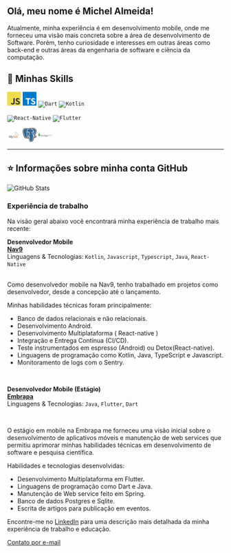 ## Olá, meu nome é <strong>Michel Almeida!</strong> 

Atualmente, minha experiência é em desenvolvimento mobile, onde me forneceu uma visão mais concreta sobre a área de desenvolvimento de Software. Porém, tenho curiosidade e interesses em outras áreas como back-end e outras áreas da engenharia de software e ciência da computação.


## 🚀 Minhas Skills

<code><img height="32" src="https://raw.githubusercontent.com/github/explore/80688e429a7d4ef2fca1e82350fe8e3517d3494d/topics/javascript/javascript.png" alt="Javascript"/></code>
<code><img height="32" src="https://raw.githubusercontent.com/github/explore/80688e429a7d4ef2fca1e82350fe8e3517d3494d/topics/typescript/typescript.png" alt="Typescript"/></code>
<code><img height="32" src="https://uxwing.com/wp-content/themes/uxwing/download/brands-and-social-media/dart-programming-language-icon.png" alt="Dart"/></code>
<code><img height="32" src="https://upload.wikimedia.org/wikipedia/commons/7/74/Kotlin_Icon.png" alt="Kotlin"/></code>

  
<code><img height="32" src="https://cdn4.iconfinder.com/data/icons/logos-3/600/React.js_logo-512.png" alt="React-Native"/></code>
<code><img height="32" src="https://i.morioh.com/2020/02/28/1195ab76f0b1.jpg" alt="Flutter" /></code>


<code><img height="32" src="https://raw.githubusercontent.com/github/explore/80688e429a7d4ef2fca1e82350fe8e3517d3494d/topics/mysql/mysql.png" alt="sqlite"/></code>
<code><img height="32" src="https://raw.githubusercontent.com/github/explore/80688e429a7d4ef2fca1e82350fe8e3517d3494d/topics/postgresql/postgresql.png" alt="PostegreSQL"/></code>
<code><img height="32" src="https://raw.githubusercontent.com/github/explore/80688e429a7d4ef2fca1e82350fe8e3517d3494d/topics/mongodb/mongodb.png" alt="MongoDB"/></code>

---

## ⭐ Informações sobre minha conta GitHub
![GitHub Stats](https://github-readme-stats.vercel.app/api?username=Michelalmeidasilva&show_icons=true)


### Experiência de trabalho
Na visão geral abaixo você encontrará minha experiência de trabalho mais recente:

**Desenvolvedor Mobile** \
[**Nav9**](https://www.nav9.tech/) \
Linguagens & Tecnologias: `Kotlin`, `Javascript`, `Typescript`, `Java`, `React-Native` \
<br/>

Como desenvolvedor mobile na Nav9, tenho trabalhado em projetos como 
desenvolvedor,  desde a concepção até o lançamento. 

Minhas habilidades técnicas foram principalmente: 
- Banco de dados relacionais e não relacionais.
- Desenvolvimento Android.
- Desenvolvimento Multiplataforma ( React-native )
- Integração e Entrega Contínua (CI/CD).
- Teste instrumentados em espresso (Android) ou Detox(React-native).
- Linguagens de programação como Kotlin, Java, TypeScript e Javascript. 
- Monitoramento de logs com o Sentry. 
<br/>


**Desenvolvedor Mobile (Estágio)** \
[**Embrapa**](https://www.embrapa.br/) \
Linguagens & Tecnologias: `Java`, `Flutter`, `Dart` 

<br/>

O estágio em mobile na Embrapa me forneceu uma visão inicial sobre o desenvolvimento de aplicativos móveis e manutenção de web services que permitiu aprimorar minhas habilidades técnicas em desenvolvimento de software e pesquisa científica.

Habilidades e tecnologias desenvolvidas:
- Desenvolvimento Multiplataforma em Flutter.
- Linguagens de programação como Dart e Java.
- Manutenção de Web service feito em Spring.
- Banco de dados Postgres e Sqlite.
- Escrita de artigos para publicação em eventos. 


Encontre-me no [LinkedIn](https://www.linkedin.com/in/michel-almeida-silva/) para uma descrição mais detalhada da minha experiência de trabalho e educação.
 
[Contato por e-mail](mailto:Michelalmeida.dev@gmail.com?subject=[GitHub]%20Source%20Michel%20Almeida)

